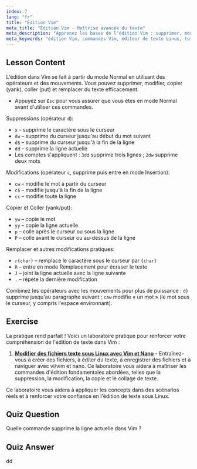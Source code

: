 ```yaml
---
index: 7
lang: "fr"
title: "Édition Vim"
meta_title: "Édition Vim - Maîtrise avancée du texte"
meta_description: "Apprenez les bases de l'édition Vim : supprimer, modifier, copier et coller du texte efficacement. Maîtrisez les commandes Vim essentielles pour les débutants et améliorez vos compétences en édition de texte sous Linux."
meta_keywords: "édition Vim, commandes Vim, éditeur de texte Linux, tutoriel Vim, guide Vim, Vim débutant, commande dd, suppression Vim"
---
```


## Lesson Content

L'édition dans Vim se fait à partir du mode Normal en utilisant des opérateurs et des mouvements. Vous pouvez supprimer, modifier, copier (yank), coller (put) et remplacer du texte efficacement.

- Appuyez sur `Esc` pour vous assurer que vous êtes en mode Normal avant d'utiliser ces commandes.

Suppressions (opérateur `d`):

- `x` – supprime le caractère sous le curseur
- `dw` – supprime du curseur jusqu'au début du mot suivant
- `d$` – supprime du curseur jusqu'à la fin de la ligne
- `dd` – supprime la ligne actuelle
- Les comptes s'appliquent : `3dd` supprime trois lignes ; `2dw` supprime deux mots

Modifications (opérateur `c`, supprime puis entre en mode Insertion):

- `cw` – modifie le mot à partir du curseur
- `c$` – modifie jusqu'à la fin de la ligne
- `cc` – modifie toute la ligne

Copier et Coller (yank/put):

- `yw` – copie le mot
- `yy` – copie la ligne actuelle
- `p` – colle après le curseur ou sous la ligne
- `P` – colle avant le curseur ou au-dessus de la ligne

Remplacer et autres modifications pratiques:

- `r{char}` – remplace le caractère sous le curseur par `{char}`
- `R` – entre en mode Remplacement pour écraser le texte
- `J` – joint la ligne actuelle avec la ligne suivante
- `.` – répète la dernière modification

Combinez les opérateurs avec les mouvements pour plus de puissance : `d}` supprime jusqu'au paragraphe suivant ; `caw` modifie « un mot » (le mot sous le curseur, y compris l'espace environnant).

## Exercise

La pratique rend parfait ! Voici un laboratoire pratique pour renforcer votre compréhension de l'édition de texte dans Vim :

1. **[Modifier des fichiers texte sous Linux avec Vim et Nano](https://labex.io/fr/labs/comptia-edit-text-files-in-linux-with-vim-and-nano-591076)** - Entraînez-vous à créer des fichiers, à éditer du texte, à enregistrer des fichiers et à naviguer avec vi/vim et nano. Ce laboratoire vous aidera à maîtriser les commandes d'édition fondamentales abordées, telles que la suppression, la modification, la copie et le collage de texte.

Ce laboratoire vous aidera à appliquer les concepts dans des scénarios réels et à renforcer votre confiance en l'édition de texte sous Linux.

## Quiz Question

Quelle commande supprime la ligne actuelle dans Vim ?

## Quiz Answer

dd
